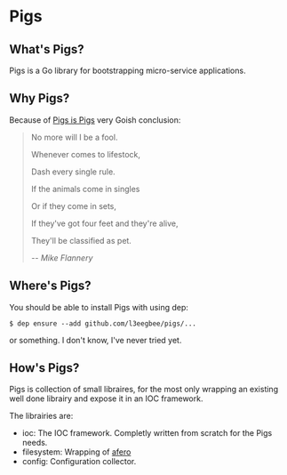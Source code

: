 # Pigs

## What's Pigs?

Pigs is a Go library for bootstrapping micro-service applications.

## Why Pigs?

Because of [Pigs is Pigs](https://www.youtube.com/watch?v=GYXlF3sa9xs) very Goish conclusion:
> No more will I be a fool.
>
> Whenever comes to lifestock,
>
> Dash every single rule.
>
> If the animals come in singles
>
> Or if they come in sets,
>
> If they've got four feet and they're alive,
>
> They'll be classified as pet.
>
>
> -- <cite>Mike Flannery</cite>

## Where's Pigs?

You should be able to install Pigs with using dep:
```
$ dep ensure --add github.com/l3eegbee/pigs/...
```
or something. I don't know, I've never tried yet.

## How's Pigs?

Pigs is collection of small libraires, for the most only wrapping an existing well done librairy and expose it in an IOC framework.

The librairies are:
* ioc: The IOC framework. Completly written from scratch for the Pigs needs.
* filesystem: Wrapping of [afero](https://github.com/spf13/afero)
* config: Configuration collector.

